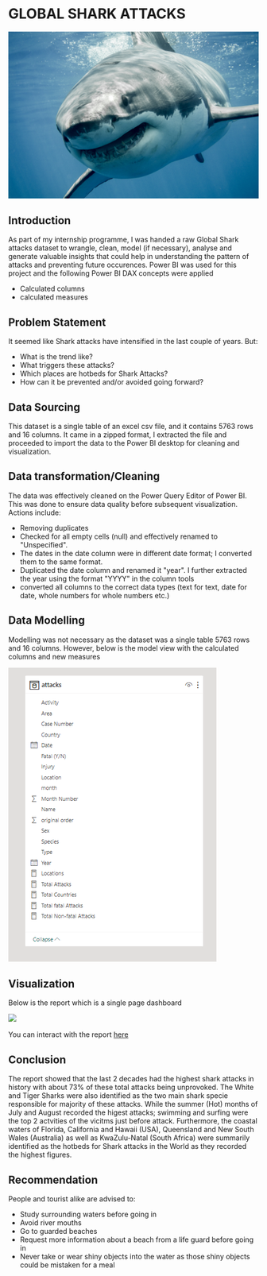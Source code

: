 # GLOBAL SHARK ATTACKS
![](SHARK_ATTACK_IMAGE.jfif)
## Introduction
As part of my internship programme, I was handed a raw Global Shark attacks dataset to wrangle, clean, model (if necessary), analyse and generate valuable insights that could help in understanding the pattern of attacks and preventing future occurences. Power BI was used for this project and the following Power BI DAX concepts were applied

- Calculated columns
- calculated measures



## Problem Statement
It seemed like Shark attacks have intensified in the last couple of years. But:

- What is the trend like?
- What triggers these attacks?
- Which places are hotbeds for Shark Attacks?
- How can it be prevented and/or avoided going forward?



## Data Sourcing
This dataset is a single table of an excel csv file, and it contains 5763 rows and 16 columns. It came in a zipped format, I extracted the file and proceeded to import the data to the Power BI desktop for cleaning and visualization.



## Data transformation/Cleaning
The data was effectively cleaned on the Power Query Editor of Power BI. This was done to ensure data quality before subsequent visualization. Actions include:

- Removing duplicates
- Checked for all empty cells (null) and effectively renamed to "Unspecified".
- The dates in the date column were in different date format; I converted them to the same format.
- Duplicated the date column and renamed it "year". I further extracted the year using the format "YYYY" in the column tools
- converted all columns to the correct data types (text for text, date for date, whole numbers for whole numbers etc.)



## Data Modelling
Modelling was not necessary as the dataset was a single table 5763 rows and 16 columns. However, below is the model view with the calculated columns and new measures

![](SHARK_ATTACK_MODEL_VIEW.png)




## Visualization
Below is the report which is a single page dashboard

![](GLOBAL_SHARK_ATTACKS_DASHBOARD__.jpg)

You can interact with the report [here](https://app.powerbi.com/groups/me/reports/8b5da2e6-3835-4111-b046-00b6d4b891b1/ReportSection671bb8b7525cb9b706ac?experience=power-bi)




## Conclusion 
The report showed that the last 2 decades had the highest shark attacks in history with about 73% of these total attacks being unprovoked. The White and Tiger Sharks were also identified as the two main shark specie responsible for majority of these attacks. While the summer (Hot) months of July and August recorded the higest attacks; swimming and surfing were the top 2 actvities of the vicitms just before attack. Furthermore, the coastal waters of Florida, California and Hawaii (USA), Queensland and New South Wales (Australia) as well as KwaZulu-Natal (South Africa) were summarily identified as the hotbeds for Shark attacks in the World as they recorded the highest figures.  



## Recommendation

People and tourist alike are advised to:

- Study surrounding waters before going in
- Avoid river mouths
- Go to guarded beaches
- Request more information about a beach from a life guard before going in
- Never take or wear shiny objects into the water as those shiny objects could be mistaken for a meal

